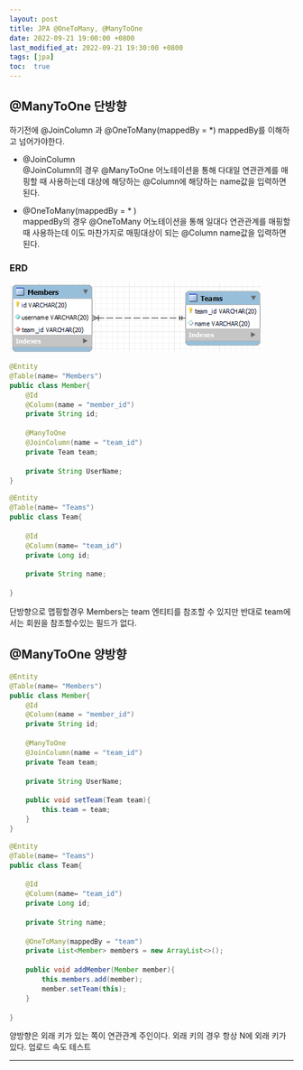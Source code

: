 ```yaml
---
layout: post
title: JPA @OneToMany, @ManyToOne
date: 2022-09-21 19:00:00 +0800
last_modified_at: 2022-09-21 19:30:00 +0800
tags: [jpa]
toc:  true
---
```

## @ManyToOne 단방향

하기전에 @JoinColumn 과 @OneToMany(mappedBy = *) mappedBy를 이해하고 넘어가야한다.  

- @JoinColumn  
@JoinColumn의 경우 @ManyToOne 어노테이션을 통해 다대일 연관관계를 매핑할 때 사용하는데 대상에 해당하는 @Column에 해당하는 name값을 입력하면 된다.

- @OneToMany(mappedBy = * )  
mappedBy의 경우 @OneToMany 어노테이션을 통해 일대다 연관관계를 매핑할 때 사용하는데 이도 마찬가지로 매핑대상이 되는 @Column name값을 입력하면 된다.


### ERD
<img src="/images/know-onetomany/1.png">


``` java
@Entity
@Table(name= "Members")
public class Member{
    @Id
    @Column(name = "member_id")
    private String id;

    @ManyToOne
    @JoinColumn(name = "team_id")
    private Team team;

    private String UserName;
}
```
``` java
@Entity
@Table(name= "Teams")
public class Team{

    @Id
    @Column(name= "team_id")
    private Long id;

    private String name;

}
```
단방향으로 맵핑할경우 Members는 team 엔티티를 참조할 수 있지만 반대로 team에서는 회원을 참조할수있는 필드가 없다.

## @ManyToOne 양방향

``` java
@Entity
@Table(name= "Members")
public class Member{
    @Id
    @Column(name = "member_id")
    private String id;

    @ManyToOne
    @JoinColumn(name = "team_id")
    private Team team;

    private String UserName;

    public void setTeam(Team team){
        this.team = team;
    }
}
```
``` java
@Entity
@Table(name= "Teams")
public class Team{

    @Id
    @Column(name= "team_id")
    private Long id;

    private String name;

    @OneToMany(mappedBy = "team")
    private List<Member> members = new ArrayList<>();

    public void addMember(Member member){
        this.members.add(member);
        member.setTeam(this);
    }

}
```
양방향은 외래 키가 있는 쪽이 연관관계 주인이다. 외래 키의 경우 항상 N에 외래 키가 있다.
업로드 속도 테스트

---

